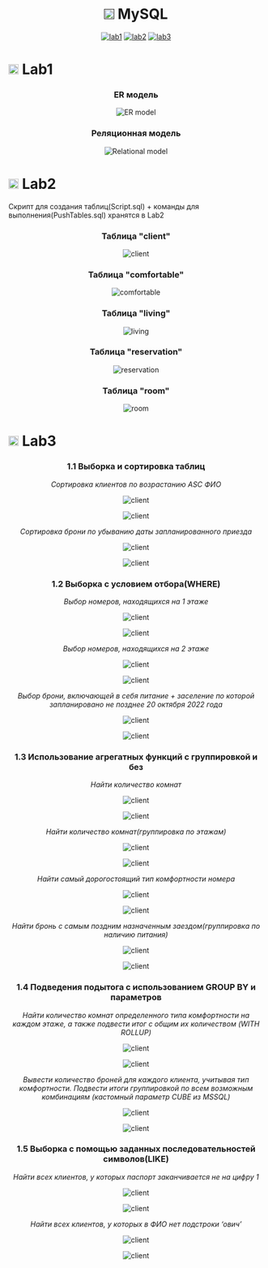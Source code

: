 <h1 align="center"><a href=""><img src="https://github.com/6IXTAVERN/MySQL/assets/116119822/2c2fe8b2-aba7-4fb0-bc48-6899135c5613" width="20" height="20"/></a> MySQL</h1>

<p align="center">
  <a href="#-lab1"><img alt="lab1" src="https://img.shields.io/badge/Lab1-blue"></a> 
  <a href="#-lab2"><img alt="lab2" src="https://img.shields.io/badge/Lab2-red"></a>
  <a href="#-lab3"><img alt="lab3" src="https://img.shields.io/badge/1-383838?label=Lab3&labelColor=8A2BE2"></a>
</p>

# <img src="https://github.com/6IXTAVERN/MySQL/assets/116119822/2c2fe8b2-aba7-4fb0-bc48-6899135c5613" width="20" height="20"/> Lab1
<h3 align="center">
  <a href="#er-model"></a>
  ER модель
</h3>
<p align="center">
  <img alt="ER model" src="https://github.com/6IXTAVERN/MySQL/assets/116119822/6f2c9756-b4c0-4beb-b64f-a46ad71dddc6"> 
</p>

<h3 align="center">
  <a href="#relational-model"></a>
  Реляционная модель
</h3>
<p align="center">
  <img alt="Relational model" src="https://github.com/6IXTAVERN/MySQL/assets/116119822/68b31c0b-2fe4-422c-af63-a3adf6b76956"> 
</p>


# <img src="https://github.com/6IXTAVERN/MySQL/assets/116119822/2c2fe8b2-aba7-4fb0-bc48-6899135c5613" width="20" height="20"/> Lab2
Скрипт для создания таблиц(Script.sql) + команды для выполнения(PushTables.sql) хранятся в Lab2

<h3 align="center">
  <a href="#client"></a>
  Таблица "client"
</h3>
<p align="center">
  <img alt="client" src="https://github.com/6IXTAVERN/MySQL/assets/116119822/29365308-7e08-4309-90b3-bb3431489e97"> 
</p>

<h3 align="center">
  <a href="#comfortable"></a>
  Таблица "comfortable"
</h3>
<p align="center">
  <img alt="comfortable" src="https://github.com/6IXTAVERN/MySQL/assets/116119822/ec3959fd-f5b7-48a3-bc2c-5955b500a8ee"> 
</p>

<h3 align="center">
  <a href="#living"></a>
  Таблица "living"
</h3>
<p align="center">
  <img alt="living" src="https://github.com/6IXTAVERN/MySQL/assets/116119822/400177e6-17ab-4818-b460-f1f5fb25edae"> 
</p>

<h3 align="center">
  <a href="#reservation"></a>
  Таблица "reservation"
</h3>
<p align="center">
  <img alt="reservation" src="https://github.com/6IXTAVERN/MySQL/assets/116119822/9e0ddafd-81b5-4875-8adf-9a82035aad50"> 
</p>

<h3 align="center">
  <a href="#room"></a>
  Таблица "room"
</h3>
<p align="center">
  <img alt="room" src="https://github.com/6IXTAVERN/MySQL/assets/116119822/482296d3-7766-4282-afb2-a79fe97d1156"> 
</p>


# <img src="https://github.com/6IXTAVERN/MySQL/assets/116119822/2c2fe8b2-aba7-4fb0-bc48-6899135c5613" width="20" height="20"/> Lab3
<h3 align="center">
  <a href="#client"></a>
  1.1 Выборка и сортировка таблиц
</h3>
<p align="center"><i>Сортировка клиентов по возрастанию ASC ФИО</i>
<p align="center"><img alt="client" src="https://github.com/6IXTAVERN/MySQL/assets/116119822/7ebf4385-e50d-4731-bafc-e48b01cd7f9a">
<p align="center"><img alt="client" src="https://github.com/6IXTAVERN/MySQL/assets/116119822/4edb6e78-e344-4382-98a6-e19833cf8ac7"> 

<p align="center"><i>Сортировка брони по убыванию даты запланированного приезда</i>
<p align="center"><img alt="client" src="https://github.com/6IXTAVERN/MySQL/assets/116119822/72d93cb1-d525-46a6-9dc8-54e3b85568ba">
<p align="center"><img alt="client" src="https://github.com/6IXTAVERN/MySQL/assets/116119822/8599cbf0-8251-485e-949f-417ceb71ffc9"> 


<h3 align="center">
  <a href="#client"></a>
  1.2 Выборка с условием отбора(WHERE)
</h3>
<p align="center"><i>Выбор номеров, находящихся на 1 этаже</i>
<p align="center"><img alt="client" src="https://github.com/6IXTAVERN/MySQL/assets/116119822/78c4f07e-8e90-4ff5-bc6f-c55a038e20cc">
<p align="center"><img alt="client" src="https://github.com/6IXTAVERN/MySQL/assets/116119822/14408e1d-0aa9-4483-a134-ebdf8763c5ba"> 

<p align="center"><i>Выбор номеров, находящихся на 2 этаже</i>
<p align="center"><img alt="client" src="https://github.com/6IXTAVERN/MySQL/assets/116119822/44b4104d-aef8-4eaf-8925-e5428827872f">
<p align="center"><img alt="client" src="https://github.com/6IXTAVERN/MySQL/assets/116119822/1ca6d584-03fd-42c3-9b52-baf1522836d2"> 

<p align="center"><i>Выбор брони, включающей в себя питание + заселение по которой запланировано не позднее 20 октября 2022 года</i>
<p align="center"><img alt="client" src="https://github.com/6IXTAVERN/MySQL/assets/116119822/7034f359-ce94-4dc7-84a6-b00dcc33f7eb">
<p align="center"><img alt="client" src="https://github.com/6IXTAVERN/MySQL/assets/116119822/8b0de04e-c2cd-464a-b2b9-a65f395ab85d"> 


<h3 align="center">
  <a href="#client"></a>
  1.3 Использование агрегатных функций с группировкой и без
</h3>
<p align="center"><i>Найти количество комнат</i>
<p align="center"><img alt="client" src="https://github.com/6IXTAVERN/MySQL/assets/116119822/109075a5-4811-4d60-a763-8c239f1b4030">
<p align="center"><img alt="client" src="https://github.com/6IXTAVERN/MySQL/assets/116119822/0a226423-e6c9-46f5-85a0-324cd202e72e"> 

<p align="center"><i>Найти количество комнат(группировка по этажам)</i>
<p align="center"><img alt="client" src="https://github.com/6IXTAVERN/MySQL/assets/116119822/baa752c7-8e2c-41f1-8544-0b21b0a54c05">
<p align="center"><img alt="client" src="https://github.com/6IXTAVERN/MySQL/assets/116119822/1bdafa35-ebf4-4c8a-970f-3ba203daa87b"> 

<p align="center"><i>Найти самый дорогостоящий тип комфортности номера</i>
<p align="center"><img alt="client" src="https://github.com/6IXTAVERN/MySQL/assets/116119822/2cbafad2-4109-422e-bb8e-da932cfdc926">
<p align="center"><img alt="client" src="https://github.com/6IXTAVERN/MySQL/assets/116119822/4b3fb3fd-d4eb-4c82-8ebf-c5d9e89e317d"> 

<p align="center"><i>Найти бронь с самым поздним назначенным заездом(группировка по наличию питания)</i>
<p align="center"><img alt="client" src="https://github.com/6IXTAVERN/MySQL/assets/116119822/f3282b63-3ade-46e0-ad60-0bc3c6299d2c">
<p align="center"><img alt="client" src="https://github.com/6IXTAVERN/MySQL/assets/116119822/55860167-93eb-42f6-b60c-9c46748f6889"> 


<h3 align="center">
  <a href="#client"></a>
  1.4 Подведения подытога с использованием GROUP BY и параметров
</h3>
<p align="center"><i>Найти количество комнат определенного типа комфортности на каждом этаже, а также подвести итог с общим их количеством (WITH ROLLUP)</i>
<p align="center"><img alt="client" src="https://github.com/6IXTAVERN/MySQL/assets/116119822/accf237a-b9f1-401e-b802-927eb1be30aa">
<p align="center"><img alt="client" src="https://github.com/6IXTAVERN/MySQL/assets/116119822/a5c3c163-1560-4562-a241-5888b553e6a4"> 

<p align="center"><i>Вывести количество броней для каждого клиента, учитывая тип комфортности. Подвести итоги группировкой по всем возможным комбинациям (кастомный параметр CUBE из MSSQL)</i>
<p align="center"><img alt="client" src="https://github.com/6IXTAVERN/MySQL/assets/116119822/e734a3e5-5fe3-4596-b37b-32248ee184bc">
<p align="center"><img alt="client" src="https://github.com/6IXTAVERN/MySQL/assets/116119822/17bff6e9-f000-43b9-9a93-e6dca050b4da"> 


<h3 align="center">
  <a href="#client"></a>
  1.5 Выборка с помощью заданных последовательностей символов(LIKE)
</h3>
<p align="center"><i>Найти всех клиентов, у которых паспорт заканчивается не на цифру 1</i>
<p align="center"><img alt="client" src="https://github.com/6IXTAVERN/MySQL/assets/116119822/d7cb967d-7e6c-4a85-a814-7497779d5dbb">
<p align="center"><img alt="client" src="https://github.com/6IXTAVERN/MySQL/assets/116119822/e7dfd897-d771-4797-bafe-da8cda1fbc3f"> 

<p align="center"><i>Найти всех клиентов, у которых в ФИО нет подстроки ‘ович’</i>
<p align="center"><img alt="client" src="https://github.com/6IXTAVERN/MySQL/assets/116119822/4d1113b2-34a6-45af-8af4-cf2046e5c620">
<p align="center"><img alt="client" src="https://github.com/6IXTAVERN/MySQL/assets/116119822/968a02a0-7e05-47ea-95a6-c68fda1ef9bd"> 



